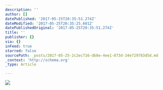 ```yaml
---
description: ''
author: []
datePublished: '2017-05-25T20:35:51.274Z'
dateModified: '2017-05-25T20:35:25.601Z'
datePublishedOriginal: '2017-05-25T20:35:51.274Z'
title: ''
publisher: {}
via: {}
inFeed: true
starred: false
sourcePath: _posts/2017-05-25-2c2ec716-db8e-4ee1-873d-34e729783d5d.md
_context: 'http://schema.org'
_type: Article

---
```

![](https://the-grid-user-content.s3-us-west-2.amazonaws.com/a50aeacc-7fae-4eab-b306-c36c0ef7b484.jpg)